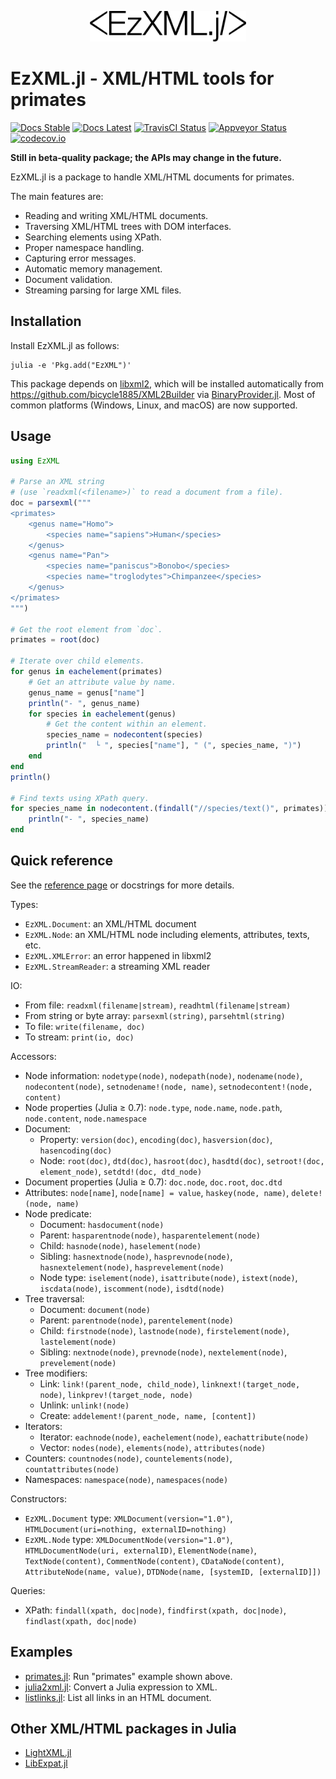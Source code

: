 <p align="center"><img src="/docs/EzXML.jl.png" alt="EzXML.jl Logo" width="250" /></p>

EzXML.jl - XML/HTML tools for primates
======================================

[![Docs Stable][docs-stable-img]][docs-stable-url]
[![Docs Latest][docs-latest-img]][docs-latest-url]
[![TravisCI Status][travisci-img]][travisci-url]
[![Appveyor Status][appveyor-img]][appveyor-url]
[![codecov.io][codecov-img]][codecov-url]

**Still in beta-quality package; the APIs may change in the future.**

EzXML.jl is a package to handle XML/HTML documents for primates.

The main features are:
* Reading and writing XML/HTML documents.
* Traversing XML/HTML trees with DOM interfaces.
* Searching elements using XPath.
* Proper namespace handling.
* Capturing error messages.
* Automatic memory management.
* Document validation.
* Streaming parsing for large XML files.

Installation
------------

Install EzXML.jl as follows:
```
julia -e 'Pkg.add("EzXML")'
```

This package depends on [libxml2](http://xmlsoft.org/), which will be installed
automatically from <https://github.com/bicycle1885/XML2Builder> via
[BinaryProvider.jl](https://github.com/JuliaPackaging/BinaryProvider.jl).  Most
of common platforms (Windows, Linux, and macOS) are now supported.

Usage
-----

```julia
using EzXML

# Parse an XML string
# (use `readxml(<filename>)` to read a document from a file).
doc = parsexml("""
<primates>
    <genus name="Homo">
        <species name="sapiens">Human</species>
    </genus>
    <genus name="Pan">
        <species name="paniscus">Bonobo</species>
        <species name="troglodytes">Chimpanzee</species>
    </genus>
</primates>
""")

# Get the root element from `doc`.
primates = root(doc)

# Iterate over child elements.
for genus in eachelement(primates)
    # Get an attribute value by name.
    genus_name = genus["name"]
    println("- ", genus_name)
    for species in eachelement(genus)
        # Get the content within an element.
        species_name = nodecontent(species)
        println("  └ ", species["name"], " (", species_name, ")")
    end
end
println()

# Find texts using XPath query.
for species_name in nodecontent.(findall("//species/text()", primates))
    println("- ", species_name)
end
```

Quick reference
---------------

See the [reference page](https://bicycle1885.github.io/EzXML.jl/latest/references.html) or docstrings for more details.

Types:
* `EzXML.Document`: an XML/HTML document
* `EzXML.Node`: an XML/HTML node including elements, attributes, texts, etc.
* `EzXML.XMLError`: an error happened in libxml2
* `EzXML.StreamReader`: a streaming XML reader

IO:
* From file: `readxml(filename|stream)`, `readhtml(filename|stream)`
* From string or byte array: `parsexml(string)`, `parsehtml(string)`
* To file: `write(filename, doc)`
* To stream: `print(io, doc)`

Accessors:
* Node information: `nodetype(node)`, `nodepath(node)`, `nodename(node)`, `nodecontent(node)`, `setnodename!(node, name)`, `setnodecontent!(node, content)`
* Node properties (Julia ≥ 0.7): `node.type`, `node.name`, `node.path`, `node.content`, `node.namespace`
* Document:
    - Property: `version(doc)`, `encoding(doc)`, `hasversion(doc)`, `hasencoding(doc)`
    - Node: `root(doc)`, `dtd(doc)`, `hasroot(doc)`, `hasdtd(doc)`, `setroot!(doc, element_node)`, `setdtd!(doc, dtd_node)`
* Document properties (Julia ≥ 0.7): `doc.node`, `doc.root`, `doc.dtd`
* Attributes: `node[name]`, `node[name] = value`, `haskey(node, name)`, `delete!(node, name)`
* Node predicate:
    * Document: `hasdocument(node)`
    * Parent: `hasparentnode(node)`, `hasparentelement(node)`
    * Child: `hasnode(node)`, `haselement(node)`
    * Sibling: `hasnextnode(node)`, `hasprevnode(node)`, `hasnextelement(node)`, `hasprevelement(node)`
    * Node type: `iselement(node)`, `isattribute(node)`, `istext(node)`, `iscdata(node)`, `iscomment(node)`, `isdtd(node)`
* Tree traversal:
    * Document: `document(node)`
    * Parent: `parentnode(node)`, `parentelement(node)`
    * Child: `firstnode(node)`, `lastnode(node)`, `firstelement(node)`, `lastelement(node)`
    * Sibling: `nextnode(node)`, `prevnode(node)`, `nextelement(node)`, `prevelement(node)`
* Tree modifiers:
    * Link: `link!(parent_node, child_node)`, `linknext!(target_node, node)`, `linkprev!(target_node, node)`
    * Unlink: `unlink!(node)`
    * Create: `addelement!(parent_node, name, [content])`
* Iterators:
    * Iterator: `eachnode(node)`, `eachelement(node)`, `eachattribute(node)`
    * Vector: `nodes(node)`, `elements(node)`, `attributes(node)`
* Counters: `countnodes(node)`, `countelements(node)`, `countattributes(node)`
* Namespaces: `namespace(node)`, `namespaces(node)`

Constructors:
* `EzXML.Document` type: `XMLDocument(version="1.0")`, `HTMLDocument(uri=nothing, externalID=nothing)`
* `EzXML.Node` type: `XMLDocumentNode(version="1.0")`, `HTMLDocumentNode(uri, externalID)`, `ElementNode(name)`, `TextNode(content)`, `CommentNode(content)`, `CDataNode(content)`, `AttributeNode(name, value)`, `DTDNode(name, [systemID, [externalID]])`

Queries:
* XPath: `findall(xpath, doc|node)`, `findfirst(xpath, doc|node)`, `findlast(xpath, doc|node)`

Examples
--------

* [primates.jl](/example/primates.jl): Run "primates" example shown above.
* [julia2xml.jl](/example/julia2xml.jl): Convert a Julia expression to XML.
* [listlinks.jl](/example/listlinks.jl): List all links in an HTML document.

Other XML/HTML packages in Julia
--------------------------------

* [LightXML.jl](https://github.com/JuliaIO/LightXML.jl)
* [LibExpat.jl](https://github.com/amitmurthy/LibExpat.jl)

[docs-stable-img]: https://img.shields.io/badge/docs-stable-blue.svg
[docs-stable-url]: https://bicycle1885.github.io/EzXML.jl/stable
[docs-latest-img]: https://img.shields.io/badge/docs-latest-blue.svg
[docs-latest-url]: https://bicycle1885.github.io/EzXML.jl/latest
[travisci-img]: https://travis-ci.org/bicycle1885/EzXML.jl.svg?branch=master
[travisci-url]: https://travis-ci.org/bicycle1885/EzXML.jl
[appveyor-img]: https://ci.appveyor.com/api/projects/status/n5d7o2mmy8ckdjc8?svg=true
[appveyor-url]: https://ci.appveyor.com/project/bicycle1885/ezxml-jl
[codecov-img]: http://codecov.io/github/bicycle1885/EzXML.jl/coverage.svg?branch=master
[codecov-url]: http://codecov.io/github/bicycle1885/EzXML.jl?branch=master
